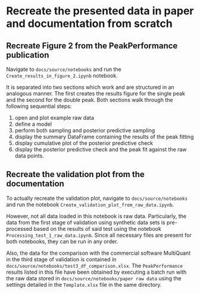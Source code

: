 # Recreate the presented data in paper and documentation from scratch

## Recreate Figure 2 from the PeakPerformance publication

Navigate to `docs/source/notebooks` and run the `Create_results_in_figure_2.ipynb` notebook.

It is separated into two sections which work and are structured in an analogous manner.
The first creates the results figure for the single peak and the second for the double peak.
Both sections walk through the following sequential steps:

1. open and plot example raw data
2. define a model
3. perform both sampling and posterior predictive sampling
4. display the summary DataFrame containing the results of the peak fitting
5. display cumulative plot of the posterior predictive check
6. display the posterior predictive check and the peak fit against the raw data points.

## Recreate the validation plot from the documentation

To actually recreate the validation plot, navigate to `docs/source/notebooks` and run the notebook `Create_validation_plot_from_raw_data.ipynb`.

However, not all data loaded in this notebook is raw data.
Particularly, the data from the first stage of validation using synthetic data sets is pre-processed based on the results of said test using the notebook `Processing_test_1_raw_data.ipynb`.
Since all necessary files are present for both notebooks, they can be run in any order.

Also, the data for the comparison with the commercial software MultiQuant in the third stage of validation is contained in `docs/source/notebooks/test3_df_comparison.xlsx`.
The `PeakPerformance` results listed in this file have been obtained by executing a batch run with the raw data stored in `docs/source/notebooks/paper raw data` using the settings detailed in the `Template.xlsx` file in the same directory.
